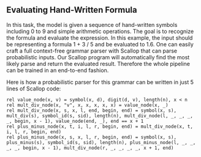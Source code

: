 ## Evaluating Hand-Written Formula

In this task, the model is given a sequence of hand-written symbols
including 0 to 9 and simple arithmetic operations.
The goal is to recognize the formula and evaluate the expression.
In this example, the input should be representing a formula 1 + 3 / 5 and
be evaluated to 1.6.
One can easily craft a full context-free grammar parser with Scallop
that can parse probabilistic inputs.
Our Scallop program will automatically find the most likely parse
and return the evaluated result.
Therefore the whole pipeline can be trained in an end-to-end fashion.

Here is how a probabilistic parser for this grammar can be written
in just 5 lines of Scallop code:

``` scl
rel value_node(x, v) = symbol(x, d), digit(d, v), length(n), x < n
rel mult_div_node(x, "v", x, x, x, x, x) = value_node(x, _)
rel mult_div_node(x, s, x, l, end, begin, end) = symbol(x, s), mult_div(s), symbol_id(s, sid), length(n), mult_div_node(l, _, _, _, _, begin, x - 1), value_node(end, _), end == x + 1
rel plus_minus_node(x, t, i, l, r, begin, end) = mult_div_node(x, t, i, l, r, begin, end)
rel plus_minus_node(x, s, x, l, r, begin, end) = symbol(x, s), plus_minus(s), symbol_id(s, sid), length(n), plus_minus_node(l, _, _, _, _, begin, x - 1), mult_div_node(r, _, _, _, _, x + 1, end)
```

